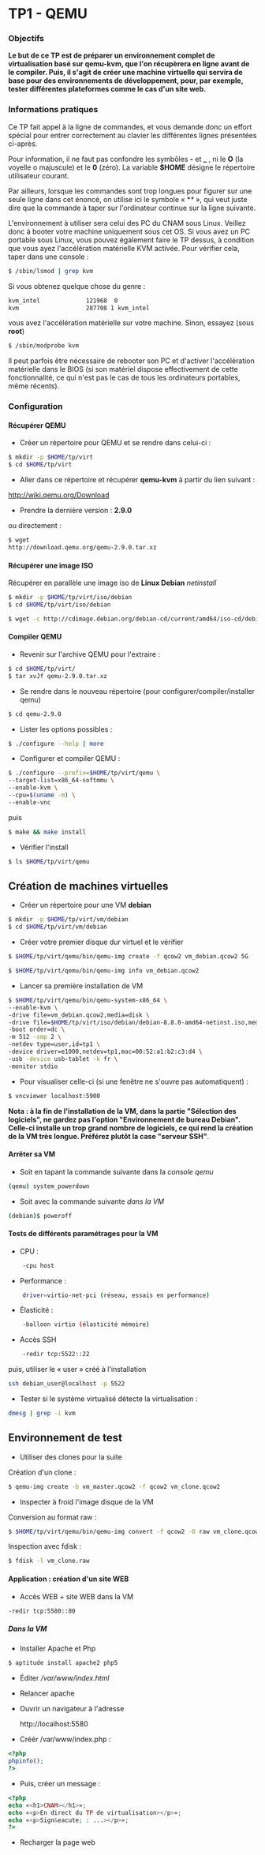# TP1 - QEMU

### Objectifs
**Le but de ce TP est de préparer un environnement complet de virtualisation basé sur qemu-kvm, que l'on récupèrera en ligne avant de le compiler.
Puis, il s'agit de créer une machine virtuelle qui servira de base pour des environnements de développement, pour, par exemple, tester différentes plateformes comme le cas d'un site web.**

### Informations pratiques
Ce TP fait appel à la ligne de commandes, et vous demande donc un effort spécial pour entrer correctement au clavier les différentes lignes présentées ci-après.

Pour information, il ne faut pas confondre les symbôles **-** et **_** , ni le **O** (la voyelle o majuscule) et le **0** (zéro). La variable **$HOME** désigne le répertoire utilisateur courant.

Par ailleurs, lorsque les commandes sont trop longues pour figurer sur une seule ligne dans cet énoncé, on utilise ici le symbole « **\** », qui veut juste dire que la commande à taper sur l'ordinateur continue sur la ligne suivante.

L'environnement à utiliser sera celui des PC du CNAM sous Linux. Veillez donc à booter votre machine uniquement sous cet OS. Si vous avez un PC portable sous Linux, vous pouvez également faire le TP dessus, à condition que vous ayez l'accélération matérielle KVM activée. Pour vérifier cela, taper dans une console :

```bash
$ /sbin/lsmod | grep kvm
```
Si vous obtenez quelque chose du genre :
```bash
kvm_intel             121968  0
kvm                   287708 1 kvm_intel
```

vous avez l'accélération matérielle sur votre machine. Sinon, essayez (sous **root**)
```bash
$ /sbin/modprobe kvm
```
Il peut parfois être nécessaire de rebooter son PC et d'activer l'accélération matérielle dans le BIOS (si son matériel dispose effectivement de cette fonctionnalité, ce qui n'est pas le cas de tous les ordinateurs portables, même récents).

### Configuration

#### Récupérer QEMU

- Créer un répertoire pour QEMU et se rendre dans celui-ci :

```bash
$ mkdir -p $HOME/tp/virt
$ cd $HOME/tp/virt
```

- Aller dans ce répertoire et récupérer **qemu-kvm** à partir du lien suivant :

http://wiki.qemu.org/Download

- Prendre la dernière version : **2.9.0**

ou directement :
```bash
$ wget
http://download.qemu.org/qemu-2.9.0.tar.xz
```

#### Récupérer une image ISO
Récupérer en parallèle une image iso de **Linux Debian** *netinstall*
```bash
$ mkdir -p $HOME/tp/virt/iso/debian
$ cd $HOME/tp/virt/iso/debian

$ wget -c http://cdimage.debian.org/debian-cd/current/amd64/iso-cd/debian-8.8.0-amd64-netinst.iso
```

#### Compiler QEMU

- Revenir sur l'archive QEMU pour l'extraire :

```bash
$ cd $HOME/tp/virt/
$ tar xvJf qemu-2.9.0.tar.xz
```
- Se rendre dans le nouveau répertoire (pour configurer/compiler/installer qemu)

```bash
$ cd qemu-2.9.0
```
- Lister les options possibles :

```bash
$ ./configure --help | more
```

- Configurer et compiler QEMU :

```bash
$ ./configure --prefix=$HOME/tp/virt/qemu \
--target-list=x86_64-softmmu \
--enable-kvm \
--cpu=$(uname -m) \
--enable-vnc
```

puis

```bash
$ make && make install
```

- Vérifier l'install

```bash
$ ls $HOME/tp/virt/qemu
```

## Création de machines virtuelles

- Créer un répertoire pour une VM **debian**

```bash
$ mkdir -p $HOME/tp/virt/vm/debian
$ cd $HOME/tp/virt/vm/debian
```
- Créer votre premier disque dur virtuel et le vérifier

```bash
$ $HOME/tp/virt/qemu/bin/qemu-img create -f qcow2 vm_debian.qcow2 5G

$ $HOME/tp/virt/qemu/bin/qemu-img info vm_debian.qcow2
```

- Lancer sa première installation de VM

```bash
$ $HOME/tp/virt/qemu/bin/qemu-system-x86_64 \
--enable-kvm \
-drive file=vm_debian.qcow2,media=disk \
-drive file=$HOME/tp/virt/iso/debian/debian-8.8.0-amd64-netinst.iso,media=cdrom \
-boot order=dc \
-m 512 -smp 2 \
-netdev type=user,id=tp1 \
-device driver=e1000,netdev=tp1,mac=00:52:a1:b2:c3:d4 \
-usb -device usb-tablet -k fr \
-monitor stdio
```

- Pour visualiser celle-ci (si une fenêtre ne s'ouvre pas automatiquent) :

```bash
$ vncviewer localhost:5900
```

**Nota : à la fin de l'installation de la VM, dans la partie "Sélection des logiciels",
ne gardez pas l'option "Environnement de bureau Debian". Celle-ci installe un trop
 grand nombre de logiciels, ce qui rend la création de la VM très longue.
 Préférez plutôt la case "serveur SSH"**.

#### Arrêter sa VM
- Soit en tapant la commande suivante dans la *console qemu*

```bash
(qemu) system_powerdown
```
- Soit avec la commande suivante *dans la VM*

```bash
(debian)$ poweroff
```

#### Tests de différents paramétrages pour la VM

- CPU :
```bash
	-cpu host
```
- Performance :
```bash
	driver=virtio-net-pci (réseau, essais en performance)
```
- Élasticité :
```bash
	-balloon virtio (élasticité mémoire)
```
- Accès SSH
```bash
	-redir tcp:5522::22
```
puis, utiliser le « user » créé à l'installation
```bash
ssh debian_user@localhost -p 5522
```

- Tester si le système virtualisé détecte la virtualisation :
```bash
dmesg | grep -i kvm
```

## Environnement de test

- Utiliser des clones pour la suite

Création d'un clone :
```bash
$ qemu-img create -b vm_master.qcow2 -f qcow2 vm_clone.qcow2
```

- Inspecter à froid l'image disque de la VM

Conversion au format raw :
```bash
$ $HOME/tp/virt/qemu/bin/qemu-img convert -f qcow2 -O raw vm_clone.qcow2 vm_clone.raw
```
Inspection avec fdisk :
```bash
$ fdisk -l vm_clone.raw
```

#### Application : création d'un site WEB

- Accès WEB + site WEB dans la VM
```bash
-redir tcp:5580::80
```

##### Dans la **VM**
- Installer Apache et Php
```bash
$ aptitude install apache2 php5
```
- Éditer */var/www/index.html*
- Relancer apache
- Ouvrir un navigateur à l'adresse


	http://localhost:5580

- Créér /var/www/index.php :

```php
<?php
phpinfo();
?>
```
- Puis, créer un message :
```php
<?php
echo «<h1>CNAM></h1>»;
echo «<p>En direct du TP de virtualisation></p>»;
echo «<p>Sign&eacute; : ...></p>»;
?>
```
- Recharger la page web
